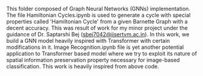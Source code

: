 This folder composed of Graph Neural Networks (GNNs) implementation.
The file Hamiltonian Cycles.ipynb is used to generate a cycle with special properties called 'Hamiltonian Cycle' from a given Barnette Graph with a decent accuracy. This was result of work for my minor project under the guidance of Dr. Saptarshi Bej (sbej7042@iisertvm.ac.in). In this work, we build a GNN model heavily inspired with Transformer with certain modifications in it.
Image Recognition.ipynb file is yet another potential application to Transformer based model where we try to exploit its nature of spatial information preservation property necessary for image-based classification. This work is heavily inspired from above code.
